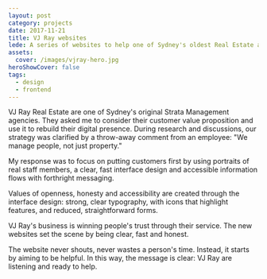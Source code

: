 ```yaml
---
layout: post
category: projects
date: 2017-11-21
title: VJ Ray websites
lede: A series of websites to help one of Sydney's oldest Real Estate agencies show how they put people first.
assets: 
  cover: /images/vjray-hero.jpg
heroShowCover: false
tags: 
  - design
  - frontend
---
```


VJ Ray Real Estate are one of Sydney's original Strata Management agencies. They asked me to consider their customer value proposition and use it to rebuild their digital presence. During research and discussions, our strategy was clarified by a throw-away comment from an employee: "We manage people, not just property."

<!-- @[LazyImage](project src="/images/vjray-research.png") -->

<Media ratio="1740/1681" image="/images/vjray-service-portraits.png" />

My response was to focus on putting customers first by using portraits of real staff members, a clear, fast interface design and accessible information flows with forthright messaging.

<MediaVideo src="287000040" ratio="540/1036" frame />

Values of openness, honesty and accessibility are created through the interface design: strong, clear typography, with icons that highlight features, and reduced, straightforward forms.

VJ Ray's business is winning people's trust through their service. The new websites set the scene by being clear, fast and honest.

<!-- > Our new sites are helping us to redefine how our customers think of us. All of our competitors look the same. Callum has helped us to avoid their pitfalls and create messages that set us apart in look, and in service approach.” _Michael Pollard, Owner_ -->

<Media ratio="2175/1600" image="/images/vjray-mobile-screens-2.png" />

The website never shouts, never wastes a person's time. Instead, it starts by aiming to be helpful. In this way, the message is clear: VJ Ray are listening and ready to help.

<!-- @[MarkdownNote](note="Frontend development done in collaboration with <a href='https://github.com/BarryPH'> Barry Phillip Hall.</a>") -->

<PostButton link="https://vjray.com.au" label="Visit VJ Ray" />
<PostButton link="https://vjraystrata.com.au" label="Visit VJ Ray Strata" />

<script>
import Media from "../../src/components/Media";
import MediaVideo from "../../src/components/MediaVideo";
import PostButton from "../../src/components/PostButton";
export default {
  components: {
    Media,
    MediaVideo,
    PostButton
  }
}
</script>
